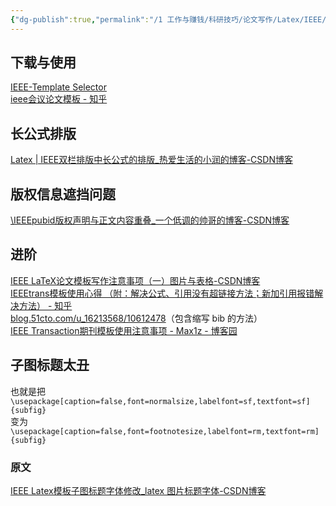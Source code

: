 ```yaml
---
{"dg-publish":true,"permalink":"/1 工作与赚钱/科研技巧/论文写作/Latex/IEEE/IEEE排版/","title":"IEEE排版"}
---
```



## 下载与使用
[IEEE-Template Selector](https://template-selector.ieee.org/)  
[ieee会议论文模板 - 知乎](https://zhuanlan.zhihu.com/p/490099735?utm_id=0)  

## 长公式排版
[Latex | IEEE双栏排版中长公式的排版\_热爱生活的小润的博客-CSDN博客](https://blog.csdn.net/qq_43466146/article/details/131634671)
## 版权信息遮挡问题
[\\IEEEpubid版权声明与正文内容重叠\_一个低调的帅哥的博客-CSDN博客](https://blog.csdn.net/fx714848657/article/details/129827586)

## 进阶
[IEEE LaTeX论文模板写作注意事项（一）图片与表格-CSDN博客](https://blog.csdn.net/dasnbeast/article/details/131063979)  
[IEEEtrans模板使用心得 （附：解决公式、引用没有超链接方法；新加引用报错解决方法） - 知乎](https://zhuanlan.zhihu.com/p/145009285?utm_source=QQ_article_bottom&utm_id=0)  
[blog.51cto.com/u\_16213568/10612478](https://blog.51cto.com/u_16213568/10612478)（包含缩写 bib 的方法）  
[IEEE Transaction期刊模板使用注意事项 - Max1z - 博客园](https://www.cnblogs.com/max1z/p/16493154.html)
## 子图标题太丑

也就是把  
`\usepackage[caption=false,font=normalsize,labelfont=sf,textfont=sf]{subfig}`  
变为  
`\usepackage[caption=false,font=footnotesize,labelfont=rm,textfont=rm]{subfig}`
### 原文
[IEEE Latex模板子图标题字体修改\_latex 图片标题字体-CSDN博客](https://blog.csdn.net/Tender_Li/article/details/141930485)
